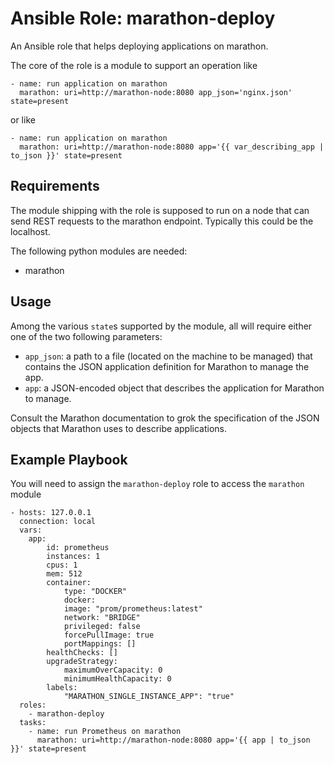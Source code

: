 # Ansible Role: marathon-deploy

An Ansible role that helps deploying applications on marathon.

The core of the role is a module to support an operation like

    - name: run application on marathon
      marathon: uri=http://marathon-node:8080 app_json='nginx.json' state=present

or like

    - name: run application on marathon
      marathon: uri=http://marathon-node:8080 app='{{ var_describing_app | to_json }}' state=present

## Requirements

The module shipping with the role is supposed to run on a node that can send
REST requests to the marathon endpoint. Typically this could be the localhost.

The following python modules are needed:

* marathon

## Usage

Among the various `state`s supported by the module, all will require either one of the two
following parameters:

* `app_json`: a path to a file (located on the machine to be managed) that contains
  the JSON application definition for Marathon to manage the app.
* `app`: a JSON-encoded object that describes the application for Marathon to manage.

Consult the Marathon documentation to grok the specification of the JSON objects that
Marathon uses to describe applications.

## Example Playbook

You will need to assign the `marathon-deploy` role to access the `marathon` module

    - hosts: 127.0.0.1
      connection: local
      vars:
        app:
            id: prometheus
            instances: 1
            cpus: 1
            mem: 512
            container:
                type: "DOCKER"
                docker:
                image: "prom/prometheus:latest"
                network: "BRIDGE"
                privileged: false
                forcePullImage: true
                portMappings: []
            healthChecks: []
            upgradeStrategy:
                maximumOverCapacity: 0
                minimumHealthCapacity: 0
            labels:
                "MARATHON_SINGLE_INSTANCE_APP": "true"
      roles:
        - marathon-deploy
      tasks:
        - name: run Prometheus on marathon
          marathon: uri=http://marathon-node:8080 app='{{ app | to_json }}' state=present
